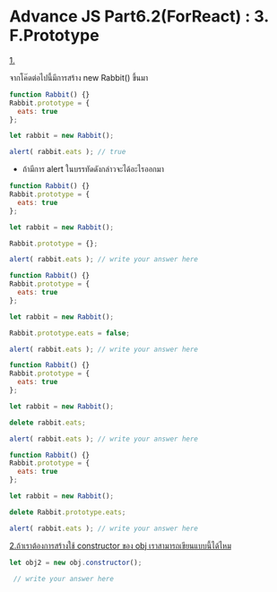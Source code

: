 # Advance JS Part6.2(ForReact) : 3. F.Prototype


[1.](https://docs.google.com/presentation/d/1Exa9wm8LqxPlLEIuhvcn4RPHGzEXmEID/edit#slide=id.p48)  

จากโค๊ดต่อไปนี้มีการสร้าง new Rabbit() ขึ้นมา
```js
function Rabbit() {}
Rabbit.prototype = {
  eats: true
};

let rabbit = new Rabbit();

alert( rabbit.eats ); // true
```

- ถ้ามีการ alert ในบรรทัดดังกล่าวจะได้อะไรออกมา

```js
function Rabbit() {}
Rabbit.prototype = {
  eats: true
};

let rabbit = new Rabbit();

Rabbit.prototype = {};

alert( rabbit.eats ); // write your answer here
```

```js
function Rabbit() {}
Rabbit.prototype = {
  eats: true
};

let rabbit = new Rabbit();

Rabbit.prototype.eats = false;

alert( rabbit.eats ); // write your answer here
```

```js
function Rabbit() {}
Rabbit.prototype = {
  eats: true
};

let rabbit = new Rabbit();

delete rabbit.eats;

alert( rabbit.eats ); // write your answer here
```

```js
function Rabbit() {}
Rabbit.prototype = {
  eats: true
};

let rabbit = new Rabbit();

delete Rabbit.prototype.eats;

alert( rabbit.eats ); // write your answer here
```

[2.ถ้าเราต้องการสร้างใช้ constructor ของ obj เราสามารถเขียนแบบนี้ได้ไหม](https://docs.google.com/presentation/d/1Exa9wm8LqxPlLEIuhvcn4RPHGzEXmEID/edit#slide=id.p53)

```js
let obj2 = new obj.constructor();

 // write your answer here
```